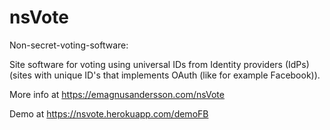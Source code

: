 nsVote
========================================================================
Non-secret-voting-software:

Site software for voting using universal IDs from Identity providers (IdPs) (sites with unique ID's that implements OAuth (like for example Facebook)).

More info at https://emagnusandersson.com/nsVote

Demo at https://nsvote.herokuapp.com/demoFB


